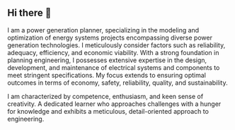 ## Hi there 👋

I am a power generation planner, specializing in the modeling and optimization of energy systems projects encompassing diverse power generation technologies. I meticulously consider factors such as reliability, adequacy, efficiency, and economic viability. 
With a strong foundation in planning engineering, I possesses extensive expertise in the design, development, and maintenance of electrical systems and components to meet stringent specifications. My focus extends to ensuring optimal outcomes in terms of economy, safety, reliability, quality, and sustainability.

I am characterized by competence, enthusiasm, and keen sense of creativity. A dedicated learner who approaches challenges with a hunger for knowledge and exhibits a meticulous, detail-oriented approach to engineering.
